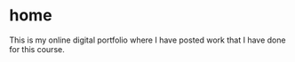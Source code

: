 # home
This is my online digital portfolio where I have posted work that I have done for this course.
